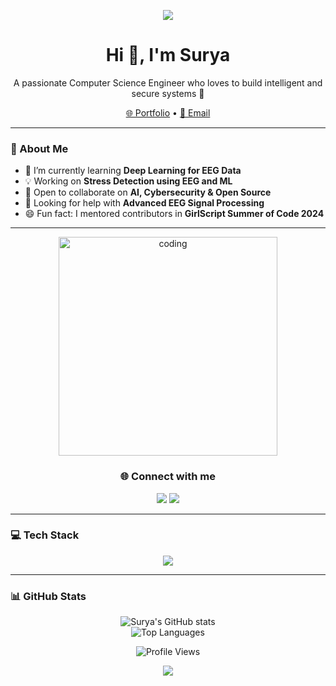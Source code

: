 <!-- Header Banner -->
<p align="center">
  <img src="https://capsule-render.vercel.app/api?type=waving&color=0e75b6&height=200&section=header&text=Surya%20Prakash%20Subudhiray&fontSize=40&fontColor=ffffff&animation=fadeIn" />
</p>

<!-- Introduction -->
<h1 align="center">Hi 👋, I'm Surya </h1>
<p align="center">A passionate Computer Science Engineer who loves to build intelligent and secure systems 🚀</p>

<p align="center">
  <a href="https://suryaabyss.github.io/" target="_blank">🌐 Portfolio</a> •
  <a href="mailto:suryaprakash907y@gmail.com">📩 Email</a>
</p>

---

<!-- About Section -->
### 🚀 About Me
- 🌱 I’m currently learning **Deep Learning for EEG Data**
- 💡 Working on **Stress Detection using EEG and ML**
- 🤝 Open to collaborate on **AI, Cybersecurity & Open Source**
- 🧠 Looking for help with **Advanced EEG Signal Processing**
- 😄 Fun fact: I mentored contributors in **GirlScript Summer of Code 2024**

---

<!-- Coding Gif -->
<p align="center">
  <img src="https://media.giphy.com/media/qgQUggAC3Pfv687qPC/giphy.gif" alt="coding" width="350"/>
</p>

<!-- Social Links -->
<h3 align="center">🌐 Connect with me</h3>
<p align="center">
  <a href="https://www.instagram.com/whois_.surya/" target="_blank"><img src="https://img.shields.io/badge/Instagram-%23E4405F.svg?style=for-the-badge&logo=Instagram&logoColor=white" /></a>
  <a href="https://www.linkedin.com/in/suryaprakash18/" target="_blank"><img src="https://img.shields.io/badge/LinkedIn-%230077B5.svg?style=for-the-badge&logo=Linkedin&logoColor=white" /></a>
</p>

---

<!-- Tech Stack -->
### 💻 Tech Stack
<p align="center">
  <img src="https://skillicons.dev/icons?i=java,python,cpp,c,html,css,js,nodejs,react,aws,azure,gcp,mysql,figma,git,github,linux,tensorflow,keras,pandas,numpy,scikit-learn" />
</p>

---

<!-- GitHub Stats -->
### 📊 GitHub Stats
<p align="center">
  <img src="https://github-readme-stats.vercel.app/api?username=SuryaAbyss&show_icons=true&theme=transparent&hide_border=true" alt="Surya's GitHub stats" />
  <br />
  <img src="https://github-readme-stats.vercel.app/api/top-langs/?username=SuryaAbyss&layout=compact&theme=transparent&hide_border=true" alt="Top Languages" />
</p>

<!-- Profile Views -->
<p align="center">
  <img src="https://komarev.com/ghpvc/?username=SuryaAbyss&label=Profile%20Views&color=0e75b6&style=flat" alt="Profile Views" />
</p>

<!-- Footer -->
<p align="center">
  <img src="https://capsule-render.vercel.app/api?type=waving&color=0e75b6&height=120&section=footer"/>
</p>
